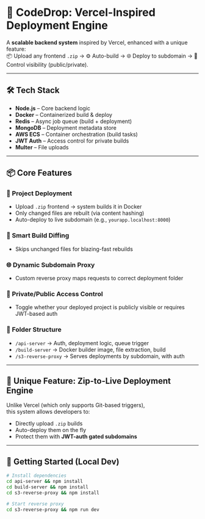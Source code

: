 # 🚀 CodeDrop: Vercel-Inspired Deployment Engine

A **scalable backend system** inspired by Vercel, enhanced with a unique feature:  
📦 Upload any frontend `.zip` → ⚙️ Auto-build → 🌐 Deploy to subdomain → 🔐 Control visibility (public/private).

---

## 🛠 Tech Stack

- **Node.js** – Core backend logic
- **Docker** – Containerized build & deploy
- **Redis** – Async job queue (build + deployment)
- **MongoDB** – Deployment metadata store
- **AWS ECS** – Container orchestration (build tasks)
- **JWT Auth** – Access control for private builds
- **Multer** – File uploads

---

## 📦 Core Features

### 🔧 Project Deployment
- Upload `.zip` frontend → system builds it in Docker
- Only changed files are rebuilt (via content hashing)
- Auto-deploy to live subdomain (e.g., `yourapp.localhost:8000`)

### 🧠 Smart Build Diffing
- Skips unchanged files for blazing-fast rebuilds

### 🌐 Dynamic Subdomain Proxy
- Custom reverse proxy maps requests to correct deployment folder

### 🔐 Private/Public Access Control
- Toggle whether your deployed project is publicly visible or requires JWT-based auth

### 📁 Folder Structure
- `/api-server` → Auth, deployment logic, queue trigger
- `/build-server` → Docker builder image, file extraction, build
- `/s3-reverse-proxy` → Serves deployments by subdomain, with auth

---

## 🔮 Unique Feature: Zip-to-Live Deployment Engine

Unlike Vercel (which only supports Git-based triggers),  
this system allows developers to:

- Directly upload `.zip` builds
- Auto-deploy them on the fly
- Protect them with **JWT-auth gated subdomains**

---

## 🧪 Getting Started (Local Dev)

```bash
# Install dependencies
cd api-server && npm install
cd build-server && npm install
cd s3-reverse-proxy && npm install

# Start reverse proxy
cd s3-reverse-proxy && npm run dev
```
